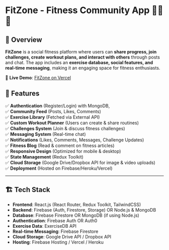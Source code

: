 # FitZone - Fitness Community App 🏋️‍♂️💪
## 🌟 Overview
**FitZone** is a social fitness platform where users can **share progress, join challenges, create workout plans, and interact with others** through posts and chat. The app includes an **exercise database, social features, and real-time messaging**, making it an engaging space for fitness enthusiasts.

🔗 **Live Demo**: [FitZone on Vercel](https://fitzone-app.vercel.app)  

## 🚀 Features
✅ **Authentication** (Register/Login) with MongoDB,  
✅ **Community Feed** (Posts, Likes, Comments)  
✅ **Exercise Library** (Fetched via External API)  
✅ **Custom Workout Planner** (Users can create & share routines)  
✅ **Challenges System** (Join & discuss fitness challenges)  
✅ **Messaging System** (Real-time chat)  
✅ **Notifications** (Likes, Comments, Messages, Challenge Updates)  
✅ **Fitness Blog** (Read & comment on fitness articles)  
✅ **Responsive Design** (Optimized for mobile & desktop)  
✅ **State Management** (Redux Toolkit)  
✅ **Cloud Storage** (Google Drive/Dropbox API for image & video uploads)  
✅ **Deployment** (Hosted on Firebase/Heroku/Vercel)  

---

## 🏗️ Tech Stack
- **Frontend**: React.js (React Router, Redux Toolkit, TailwindCSS)
- **Backend**: Firebase (Auth, Firestore, Storage) OR Node.js & MongoDB
- **Database**: Firebase Firestore OR MongoDB (if using Node.js)
- **Authentication**: Firebase Auth OR Auth0
- **Exercise Data**: ExerciseDB API
- **Real-time Messaging**: Firebase Firestore
- **Cloud Storage**: Google Drive API / Dropbox API
- **Hosting**: Firebase Hosting / Vercel / Heroku

